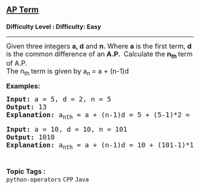 <h2><a href="https://www.geeksforgeeks.org/problems/ap-term/1?page=2&category=Java&difficulty=Easy&sortBy=submissions">AP Term</a></h2><h3>Difficulty Level : Difficulty: Easy</h3><hr><div class="problems_problem_content__Xm_eO"><p><span style="font-size: 18px;">Given three integers <strong>a, d</strong> and <strong>n.&nbsp;</strong>Where <strong>a</strong> is the first term, <strong>d</strong> is the common difference of an <strong>A.P.&nbsp;</strong>&nbsp;Calculate the <strong>n<sub>th&nbsp;</sub></strong>term of A.P.&nbsp; <br>The n<sub>th </sub>term is given by&nbsp;a<sub>n&nbsp;</sub>=&nbsp;a + (n-1)d </span></p>
<p><span style="font-size: 18px;"><strong>Examples:&nbsp;</strong></span></p>
<pre><span style="font-size: 18px;"><strong>Input: </strong>a = 5, d = 2, n = 5
<strong>Output: </strong>13
<strong>Explanation: </strong>a<sub>nth</sub> = a + (n-1)d = 5 + (5-1)*2 = 5 + 8 = 13</span></pre>
<pre><span style="font-size: 18px;"><strong>Input: </strong>a = 10, d = 10, n = 101 
<strong>Output: </strong>1010 
<strong>Explanation:</strong> a<sub>nth</sub> = a + (n-1)d = 10 + (101-1)*10 = 10 + 1000 = 1010.</span>
</pre></div><br><p><span style=font-size:18px><strong>Topic Tags : </strong><br><code>python-operators</code>&nbsp;<code>CPP</code>&nbsp;<code>Java</code>&nbsp;